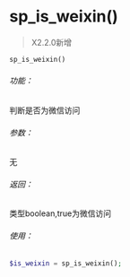 # sp_is_weixin()

> X2.2.0新增

```php
sp_is_weixin()
```

###### 功能：
判断是否为微信访问

###### 参数：
无

###### 返回：
类型boolean,true为微信访问

###### 使用：
```php
$is_weixin = sp_is_weixin();
```


